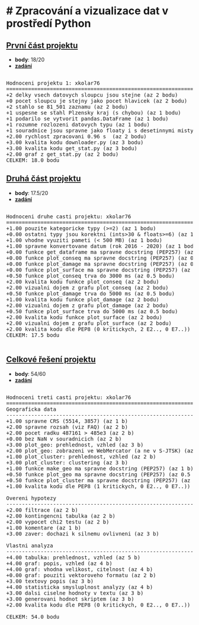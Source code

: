 
# # Zpracování a vizualizace dat v prostředí Python

## [První část projektu](https://github.com/miricinka/VUT_FIT/tree/master/IZV/projekt_1_cast)
* **body**: 18/20
* [**zadání**](https://github.com/miricinka/VUT_FIT/blob/master/IZV/projekt_1_cast/projekt_cast_1.pdf)
<pre>

Hodnoceni projektu 1: xkolar76
================================================================================
+2 delky vsech datovych sloupcu jsou stejne (az 2 bodu)
+0 pocet sloupcu je stejny jako pocet hlavicek (az 2 bodu)
+2 stahlo se 81_501 zaznamu (az 2 bodu)
+1 uspesne se stahl Plzensky kraj (s chybou) (az 1 bodu)
+1 podarilo se vytvorit pandas.DataFrame (az 1 bodu)
+1 rozumne rozlozeni datovych typu (az 1 bodu)
+1 souradnice jsou spravne jako floaty i s desetinnymi misty (az 1 bodu)
+2.00 rychlost zpracovani 0.96 s  (az 2 bodu)
+3.00 kvalita kodu downloader.py (az 3 bodu)
+3.00 kvalita kodu get_stat.py (az 3 bodu)
+2.00 graf z get_stat.py (az 2 bodu)
CELKEM: 18.0 bodu
</pre>

## [Druhá část projektu](https://github.com/miricinka/VUT_FIT/tree/master/IZV/projekt_2_cast)
* **body**: 17.5/20
* [**zadání**](https://github.com/miricinka/VUT_FIT/blob/master/IZV/projekt_2_cast/projekt_cast_2.pdf)
<pre>

Hodnoceni druhe casti projektu: xkolar76
================================================================================
+1.00 pouzite kategoricke typy (>=2) (az 1 bodu)
+0.00 ostatni typy jsou korektni (ints>30 & floats>=6) (az 1 bodu)
+1.00 vhodne vyuziti pameti (< 500 MB) (az 1 bodu)
+1.00 spravne konvertovane datum (rok 2016 - 2020) (az 1 bodu)
+0.00 funkce get_dataframe ma spravne docstring (PEP257) (az 0.125 bodu)
+0.00 funkce plot_conseq ma spravne docstring (PEP257) (az 0.125 bodu)
+0.00 funkce plot_damage ma spravne docstring (PEP257) (az 0.125 bodu)
+0.00 funkce plot_surface ma spravne docstring (PEP257) (az 0.125 bodu)
+0.50 funkce plot_conseq trva do 3000 ms (az 0.5 bodu)
+2.00 kvalita kodu funkce plot_conseq (az 2 bodu)
+2.00 vizualni dojem z grafu plot_conseq (az 2 bodu)
+0.50 funkce plot_damage trva do 5000 ms (az 0.5 bodu)
+1.00 kvalita kodu funkce plot_damage (az 2 bodu)
+2.00 vizualni dojem z grafu plot_damage (az 2 bodu)
+0.50 funkce plot_surface trva do 5000 ms (az 0.5 bodu)
+2.00 kvalita kodu funkce plot_surface (az 2 bodu)
+2.00 vizualni dojem z grafu plot_surface (az 2 bodu)
+2.00 kvalita kodu dle PEP8 (0 kritickych, 2 E2.., 0 E7..)) (az 2 bodu)
CELKEM: 17.5 bodu

</pre>

## [Celkové řešení projektu](https://github.com/miricinka/VUT_FIT/tree/master/IZV/projekt_3_cast)
* **body**: 54/60
* [**zadání**](https://github.com/miricinka/VUT_FIT/blob/master/IZV/projekt_3_cast/projekt_cast_3.pdf)
<pre>

Hodnoceni treti casti projektu: xkolar76
================================================================================
Geograficka data
--------------------------------------------------------------------------------
+1.00 spravne CRS (5514, 3857) (az 1 b)
+2.00 spravne rozsah (viz FAQ) (az 2 b)
+2.00 pocet radku 487161 > 485e3 (az 2 b)
+0.00 bez NaN v souradnicich (az 2 b)
+3.00 plot_geo: prehlednost, vzhled (az 3 b)
+2.00 plot_geo: zobrazeni ve WebMercator (a ne v S-JTSK) (az 2 b)
+1.00 plot_cluster: prehlednost, vzhled (az 2 b)
+3.00 plot_cluster: clustering (az 3 b)
+1.00 funkce make_geo ma spravne docstring (PEP257) (az 1 b)
+0.50 funkce plot_geo ma spravne docstring (PEP257) (az 0.5 b)
+0.50 funkce plot_cluster ma spravne docstring (PEP257) (az 0.5 b)
+1.00 kvalita kodu dle PEP8 (1 kritickych, 0 E2.., 0 E7..)) (az 1 b)

Overeni hypotezy
--------------------------------------------------------------------------------
+2.00 filtrace (az 2 b)
+2.00 kontingencni tabulka (az 2 b)
+2.00 vypocet chi2 testu (az 2 b)
+1.00 komentare (az 1 b)
+3.00 zaver: dochazi k silnemu ovlivneni (az 3 b)

Vlastni analyza
--------------------------------------------------------------------------------
+4.00 tabulka: prehlednost, vzhled (az 5 b)
+4.00 graf: popis, vzhled (az 4 b)
+4.00 graf: vhodna velikost, citelnost (az 4 b)
+0.00 graf: pouziti vektoroveho formatu (az 2 b)
+3.00 textovy popis (az 3 b)
+4.00 statisticka smysluplnost analyzy (az 4 b)
+3.00 dalsi ciselne hodnoty v textu (az 3 b)
+3.00 generovani hodnot skriptem (az 3 b)
+2.00 kvalita kodu dle PEP8 (0 kritickych, 0 E2.., 0 E7..)) (az 2 b)

CELKEM: 54.0 bodu

</pre>

